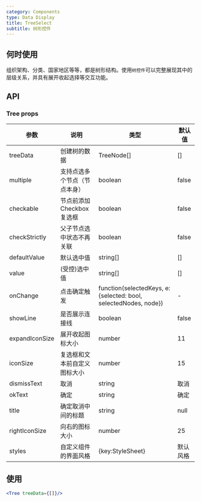 ```yaml
---
category: Components
type: Data Display
title: TreeSelect
subtitle: 树形控件
---
```


## 何时使用

组织架构、分类、国家地区等等，都是树形结构。使用`树控件`可以完整展现其中的层级关系，并具有展开收起选择等交互功能。

## API

### Tree props

| 参数       | 说明                                      | 类型       | 默认值 |
|-----------|------------------------------------------|------------|--------|
|treeData | 创建树的数据 | TreeNode[] | [] |
|multiple | 支持点选多个节点（节点本身） | boolean | false |
|checkable | 节点前添加 Checkbox 复选框 | boolean | false |
|checkStrictly | 父子节点选中状态不再关联 | boolean | false | 
|defaultValue | 默认选中值 | string[] | [] |
|value | (受控)选中值 | string[] | [] |
|onChange | 点击确定触发 | function(selectedKeys, e:{selected: bool, selectedNodes, node}) | - |
|showLine | 是否展示连接线 | boolean | false | 
|expandIconSize | 展开收起图标大小 | number | 11 | 
|iconSize | 复选框和文本前自定义图标大小 | number | 15 | 
|dismissText | 取消 | string | 取消 | 
|okText | 确定 | string | 确定 | 
|title | 确定取消中间的标题 | string | null | 
|rightIconSize | 向右的图标大小 | number | 25 | 
|styles | 自定义组件的界面风格 | {key:StyleSheet} | 默认风格 | 

## 使用
```jsx
<Tree treeData={[]}/>
```
